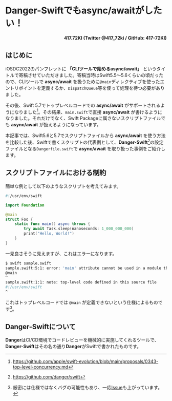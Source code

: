# Danger-Swiftでもasync/awaitがしたい！

<p align="right">
<strong>417.72KI (Twitter @417_72ki / GitHub: 417-72KI)</strong>
</p>

## はじめに
iOSDC2022のパンフレットに **「CLIツールで始めるasync/await」** というタイトルで寄稿させていただきました。寄稿当時はSwift5.5〜5.6くらいの頃だったので、CLIツールで **async/await** を扱うために`@main`ディレクティブを使ったエントリポイントを定義するか、`DispatchQueue`等を使って処理を待つ必要がありました。

その後、Swift 5.7でトップレベルコードでの **async/await** がサポートされるようになりました[^1]。その結果、`main.swift`で直接 **async/await** が書けるようになりました。それだけでなく、Swift Packageに属さないスクリプトファイルでも **async/await** が扱えるようになっています。

[^1]: https://github.com/apple/swift-evolution/blob/main/proposals/0343-top-level-concurrency.md

本記事では、Swift5.6と5.7でスクリプトファイルから **async/await** を使う方法を比較した後、Swiftで書くスクリプトの代表例として、**Danger-Swift**[^2]の設定ファイルとなる`Dangerfile.swift`で **async/await** を取り扱った事例をご紹介します。

[^2]: https://github.com/danger/swift

## スクリプトファイルにおける制約

簡単な例として以下のようなスクリプトを考えてみます。

```swift
#!/usr/env/swift

import Foundation

@main
struct Foo {
    static func main() async throws {
        try await Task.sleep(nanoseconds: 1_000_000_000)
        print("Hello, World!")
    }
}
```

一見良さそうに見えますが、これはエラーになります。

```sh
$ swift sample.swift 
sample.swift:5:1: error: 'main' attribute cannot be used in a module that contains top-level code
@main
^
sample.swift:1:1: note: top-level code defined in this source file
#!/usr/env/swift
^
```

これはトップレベルコードでは `@main` が定義できないという仕様によるものです[^3]。

[^3]: 厳密には仕様ではなくバグの可能性もあり、一応[Issue](https://github.com/apple/swift/issues/55127)も上がっています。

## **Danger-Swift**について

**Danger**はCI/CD環境でコードレビューを機械的に実施してくれるツールで、**Danger-Swift**はその名の通り**Danger**がSwiftで書かれたものです。
